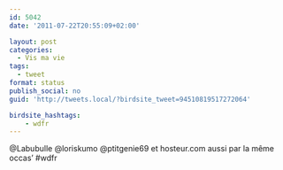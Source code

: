 ```yaml
---
id: 5042
date: '2011-07-22T20:55:09+02:00'

layout: post
categories:
  - Vis ma vie
tags:
  - tweet
format: status
publish_social: no
guid: 'http://tweets.local/?birdsite_tweet=94510819517272064'

birdsite_hashtags:
    - wdfr
---
```


@Labubulle @loriskumo @ptitgenie69 et hosteur.com aussi par la même occas’ #wdfr
